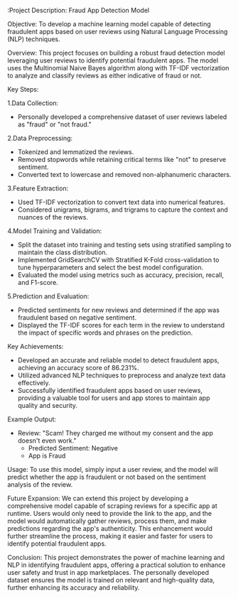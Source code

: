 :Project Description: Fraud App Detection Model

Objective:
To develop a machine learning model capable of detecting fraudulent apps based on user reviews using Natural Language Processing (NLP) techniques.

Overview:
This project focuses on building a robust fraud detection model leveraging user reviews to identify potential fraudulent apps.
The model uses the Multinomial Naive Bayes algorithm along with TF-IDF vectorization to analyze and classify reviews as either indicative of fraud or not.

Key Steps:

1.Data Collection:
   - Personally developed a comprehensive dataset of user reviews labeled as "fraud" or "not fraud."

2.Data Preprocessing:
   - Tokenized and lemmatized the reviews.
   - Removed stopwords while retaining critical terms like "not" to preserve sentiment.
   - Converted text to lowercase and removed non-alphanumeric characters.

3.Feature Extraction:
   - Used TF-IDF vectorization to convert text data into numerical features.
   - Considered unigrams, bigrams, and trigrams to capture the context and nuances of the reviews.

4.Model Training and Validation:
   - Split the dataset into training and testing sets using stratified sampling to maintain the class distribution.
   - Implemented GridSearchCV with Stratified K-Fold cross-validation to tune hyperparameters and select the best model configuration.
   - Evaluated the model using metrics such as accuracy, precision, recall, and F1-score.

5.Prediction and Evaluation:
   - Predicted sentiments for new reviews and determined if the app was fraudulent based on negative sentiment.
   - Displayed the TF-IDF scores for each term in the review to understand the impact of specific words and phrases on the prediction.

Key Achievements:
- Developed an accurate and reliable model to detect fraudulent apps, achieving an accuracy score of 86.231%.
- Utilized advanced NLP techniques to preprocess and analyze text data effectively.
- Successfully identified fraudulent apps based on user reviews, providing a valuable tool for users and app stores to maintain app quality and security.

Example Output:
- Review: "Scam! They charged me without my consent and the app doesn't even work."
  - Predicted Sentiment: Negative
  - App is Fraud

Usage:
To use this model, simply input a user review, and the model will predict whether the app is fraudulent or not based on the sentiment analysis of the review.

Future Expansion:
We can extend this project by developing a comprehensive model capable of scraping reviews for a specific app at runtime.
Users would only need to provide the link to the app, and the model would automatically gather reviews, process them, and make predictions regarding the app's authenticity.
This enhancement would further streamline the process, making it easier and faster for users to identify potential fraudulent apps.

Conclusion:
This project demonstrates the power of machine learning and NLP in identifying fraudulent apps, offering a practical solution to enhance user safety and trust in app marketplaces.
The personally developed dataset ensures the model is trained on relevant and high-quality data, further enhancing its accuracy and reliability.

